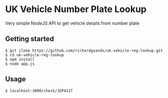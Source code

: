 # UK Vehicle Number Plate Lookup

  Very simple NodeJS API to get vehicle details from number plate

## Getting started

```
$ git clone https://github.com/richardgsands/uk-vehicle-reg-lookup.git
$ cd uk-vehicle-reg-lookup
$ npm install
$ node app.js
```

## Usage

```
$ localhost:3000/check/JGP411T
```
